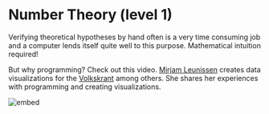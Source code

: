 # Number Theory (level 1)

Verifying theoretical hypotheses by hand often is a very time consuming job and a computer lends itself quite well to this purpose. Mathematical intuition required!

But why programming? Check out this video. [Mirjam Leunissen](http://www.dutchdatadesign.nl) creates data visualizations for the [Volkskrant](https://www.volkskrant.nl/kijkverder/2015/klimaatkennis/) among others. She shares her experiences with programming and creating visualizations.

![embed](https://player.vimeo.com/video/235229540)
